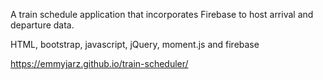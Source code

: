  A train schedule application that incorporates Firebase to host arrival and departure data.
 
 HTML, bootstrap, javascript, jQuery, moment.js and firebase
 
https://emmyjarz.github.io/train-scheduler/
